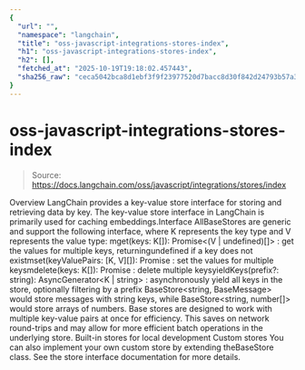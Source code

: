 ```yaml
---
{
  "url": "",
  "namespace": "langchain",
  "title": "oss-javascript-integrations-stores-index",
  "h1": "oss-javascript-integrations-stores-index",
  "h2": [],
  "fetched_at": "2025-10-19T19:18:02.457443",
  "sha256_raw": "ceca5042bca8d1ebf3f9f23977520d7bacc8d30f842d24793b57a3e737e9babf"
}
---
```


# oss-javascript-integrations-stores-index

> Source: https://docs.langchain.com/oss/javascript/integrations/stores/index

Overview
LangChain provides a key-value store interface for storing and retrieving data by key. The key-value store interface in LangChain is primarily used for caching embeddings.Interface
AllBaseStores
are generic and support the following interface, where K
represents the key type and V
represents the value type:
mget(keys: K[]): Promise<(V | undefined)[]>
: get the values for multiple keys, returningundefined
if a key does not existmset(keyValuePairs: [K, V][]): Promise<void>
: set the values for multiple keysmdelete(keys: K[]): Promise<void>
: delete multiple keysyieldKeys(prefix?: string): AsyncGenerator<K | string>
: asynchronously yield all keys in the store, optionally filtering by a prefix
BaseStore<string, BaseMessage>
would store messages with string keys, while BaseStore<string, number[]>
would store arrays of numbers.
Base stores are designed to work with multiple key-value pairs at once for efficiency. This saves on network round-trips and may allow for more efficient batch operations in the underlying store.
Built-in stores for local development
Custom stores
You can also implement your own custom store by extending theBaseStore
class. See the store interface documentation for more details.